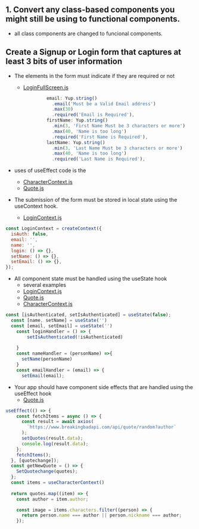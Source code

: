 ## 1. Convert any class-based components you might still be using to functional components.

- all class components are changed to funcional components.

## Create a Signup or Login form that captures at least 3 bits of user information

- The elements in the form must indicate if they are required or not

  - [LoginFullScreen.js](/src/Components/LoginFullScreen.js)

  ```javascript
              email: Yup.string()
                .email('Must be a Valid Email address')
                .max(30)
                .required('Email is Required'),
              firstName: Yup.string()
                .min(3, 'First Name Must be 3 characters or more')
                .max(40, 'Name is too long')
                .required('First Name is Required'),
              lastName: Yup.string()
                .min(3, 'Last Name Must be 3 characters or more')
                .max(40, 'Name is too long')
                .required('Last Name is Required'),
  ```

- uses of useEffect code is the
  - [CharacterContext.js](/src/contexts/CharacterContext.js)
  - [Quote.js](/src/Components/Quote.js)
- The submission of the form must be stored in local state using the useContext hook.
  - [LoginContext.js](/src/contexts/LoginContext.js)

```javascript
const LoginContext = createContext({
  isAuth: false,
  email: '',
  name: '',
  login: () => {},
  setName: () => {},
  setEmail: () => {},
});
```
- All component state must be handled using the useState hook
  - several examples
  - [LoginContext.js](/src/contexts/LoginContext.js)
  - [Quote.js](/src/Components/Quote.js)
  - [CharacterContext.js](/src/contexts/CharacterContext.js)
  
```javascript
const [isAuthenticated, setIsAuthenticated] = useState(false);
  const [name, setName] = useState('')
  const [email, setEmail] = useState('')
    const loginHandler = () => {
        setIsAuthenticated(!isAuthenticated)
        
    }
    const nameHandler = (personName) =>{
      setName(personName)
    }
    const emailHandler = (email) => {
      setEmail(email);
```
- Your app should have component side effects that are handled using the useEffect hook
  - [Quote.js](/src/Components/Quote.js)
  
```javascript
useEffect(() => {
    const fetchItems = async () => {
      const result = await axios(
        `https://www.breakingbadapi.com/api/quote/random?author`
      );
      setQuotes(result.data);
      console.log(result.data);
    };
    fetchItems();
  }, [quotechange]);
  const getNewQuote = () => {
    SetQuotechange(quotes);
  };
  const items = useCharacterContext()
  
  return quotes.map((item) => {
    const author = item.author;

    const image = items.characters.filter((person) => {
      return person.name === author || person.nickname === author;
    });
```